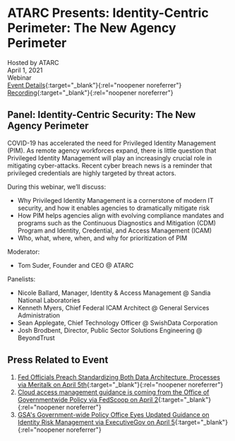# ATARC Presents: Identity-Centric Perimeter: The New Agency Perimeter
Hosted by ATARC <br>
April 1, 2021 <br>
Webinar<br> 
[Event Details](https://atarc.org/event/identity-centric-security/){:target="_blank"}{:rel="noopener noreferrer"}</br>
[Recording](https://www.youtube.com/watch?v=tz44eW9oEjA){:target="_blank"}{:rel="noopener noreferrer"}

## Panel: Identity-Centric Security: The New Agency Perimeter
COVID-19 has accelerated the need for Privileged Identity Management (PIM). As remote agency workforces expand, there is little question that Privileged Identity Management will play an increasingly crucial role in mitigating cyber-attacks. Recent cyber breach news is a reminder that privileged credentials are highly targeted by threat actors.

During this webinar, we’ll discuss:

- Why Privileged Identity Management is a cornerstone of modern IT security, and how it enables agencies to dramatically mitigate risk
- How PIM helps agencies align with evolving compliance mandates and programs such as the Continuous Diagnostics and Mitigation (CDM) Program and Identity, Credential, and Access Management (ICAM)
- Who, what, where, when, and why for prioritization of PIM

Moderator: 
- Tom Suder, Founder and CEO @ ATARC

Panelists:
- Nicole Ballard, Manager, Identity & Access Management @ Sandia National Laboratories
- Kenneth Myers, Chief Federal ICAM Architect @ General Services Administration
- Sean Applegate, Chief Technology Officer @ SwishData Corporation
- Josh Brodbent, Director, Public Sector Solutions Engineering @ BeyondTrust

## Press Related to Event
1. [Fed Officials Preach Standardizing Both Data Architecture, Processes via Meritalk on April 5th](https://www.meritalk.com/articles/fed-officials-preach-standardizing-both-data-architecture-processes/){:target="_blank"}{:rel="noopener noreferrer"}
2. [Cloud access management guidance is coming from the Office of Governmentwide Policy via FedScoop on April 2](https://www.fedscoop.com/cloud-access-management-guidance-ogp/){:target="_blank"}{:rel="noopener noreferrer"}
3. [GSA's Government-wide Policy Office Eyes Updated Guidance on Identity Risk Management via ExecutiveGov on April 5](https://www.executivegov.com/2021/04/gsas-governmentwide-policy-office-eyes-updated-guidance-on-identity-risk-management/){:target="_blank"}{:rel="noopener noreferrer"}

